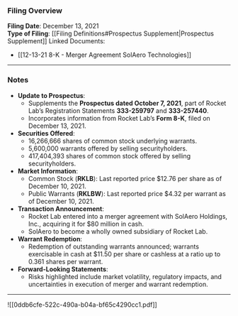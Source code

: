 ### Filing Overview

**Filing Date**: December 13, 2021  
**Type of Filing**: [[Filing Definitions#Prospectus Supplement|Prospectus Supplement]]
Linked Documents: 
- [[12-13-21 8-K - Merger Agreement SolAero Technologies]]

---
### Notes

- **Update to Prospectus**:
    - Supplements the **Prospectus dated October 7, 2021**, part of Rocket Lab’s Registration Statements **333-259797** and **333-257440**.
    - Incorporates information from Rocket Lab’s **Form 8-K**, filed on December 13, 2021.
- **Securities Offered**:
    - 16,266,666 shares of common stock underlying warrants.
    - 5,600,000 warrants offered by selling securityholders.
    - 417,404,393 shares of common stock offered by selling securityholders.
- **Market Information**:
    - Common Stock (**RKLB**): Last reported price $12.76 per share as of December 10, 2021.
    - Public Warrants (**RKLBW**): Last reported price $4.32 per warrant as of December 10, 2021.
- **Transaction Announcement**:
    - Rocket Lab entered into a merger agreement with SolAero Holdings, Inc., acquiring it for $80 million in cash.
    - SolAero to become a wholly owned subsidiary of Rocket Lab.
- **Warrant Redemption**:
    - Redemption of outstanding warrants announced; warrants exercisable in cash at $11.50 per share or cashless at a ratio up to 0.361 shares per warrant.
- **Forward-Looking Statements**:
    - Risks highlighted include market volatility, regulatory impacts, and uncertainties in execution of merger and warrant redemption.

--- 

![[0ddb6cfe-522c-490a-b04a-bf65c4290cc1.pdf]]